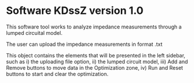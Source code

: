 # Software KDssZ version 1.0

This software tool works to analyze impedance measurements through a lumped circuital model.

The user can upload the impedance measurements in format .txt

This object contains the elements that will be presented in the left sidebar, such as i) the uploading file option, ii) the lumped circuit model, iii) Add and Remove buttons to move data in the Optimization zone, iv) Run and Reset buttons to start and clear the optimization.
